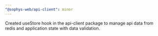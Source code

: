 ```yaml
---
"@sophys-web/api-client": minor
---
```


Created useStore hook in the api-client package to manage api data from redis and application state with data validation.
